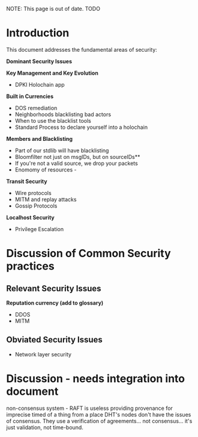 NOTE: This page is out of date.  TODO

# Introduction
This document addresses the fundamental areas of security:

**Dominant Security Issues**

**Key Management and Key Evolution**
* DPKI Holochain app

**Built in Currencies**
* DOS remediation
* Neighborhoods blacklisting bad actors
* When to use the blacklist tools
* Standard Process to declare yourself into a holochain

**Members and Blacklisting**
* Part of our stdlib will have blacklisting
* Bloomfilter not just on msgIDs, but on sourceIDs**
* If you're not a valid source, we drop your packets
* Enomomy of resources - 

**Transit Security**
* Wire protocols
* MITM and replay attacks
* Gossip Protocols

**Localhost Security**
* Privilege Escalation

# Discussion of Common Security practices

## Relevant Security Issues

**Reputation currency (add to glossary)**

* DDOS
* MITM

## Obviated Security Issues

* Network layer security

# Discussion - needs integration into document

non-consensus system - RAFT is useless
providing provenance for imprecise timed of a thing from a place
DHT's nodes don't have the issues of consensus.  They use a verification of agreements... not consensus... it's just validation, not time-bound.


